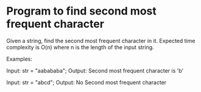 # Program to find second most frequent character

Given a string, find the second most frequent character in it. Expected time complexity is O(n) where n is the length of the input string.

Examples:

Input: str = "aabababa";
Output: Second most frequent character is 'b'

Input: str = "abcd";
Output: No Second most frequent character